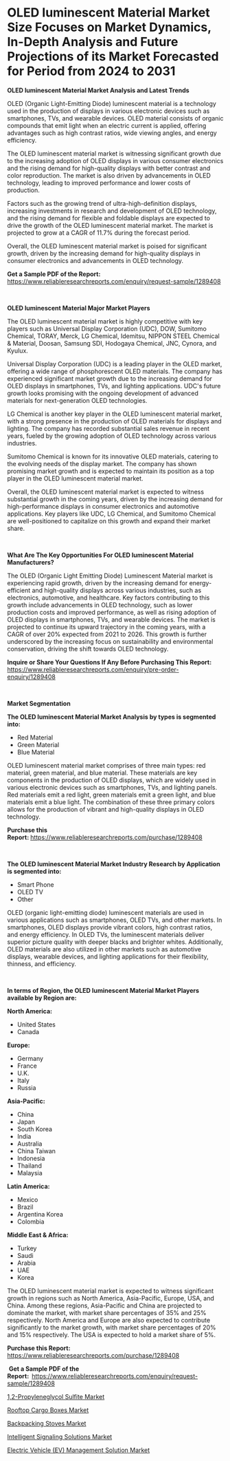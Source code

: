 <p><h1>OLED Iuminescent Material Market Size Focuses on Market Dynamics, In-Depth Analysis and Future Projections of its Market Forecasted for Period from 2024 to 2031</h1></p><p><strong>OLED Iuminescent Material Market Analysis and Latest Trends</strong></p>
<p><p>OLED (Organic Light-Emitting Diode) luminescent material is a technology used in the production of displays in various electronic devices such as smartphones, TVs, and wearable devices. OLED material consists of organic compounds that emit light when an electric current is applied, offering advantages such as high contrast ratios, wide viewing angles, and energy efficiency.</p><p>The OLED luminescent material market is witnessing significant growth due to the increasing adoption of OLED displays in various consumer electronics and the rising demand for high-quality displays with better contrast and color reproduction. The market is also driven by advancements in OLED technology, leading to improved performance and lower costs of production.</p><p>Factors such as the growing trend of ultra-high-definition displays, increasing investments in research and development of OLED technology, and the rising demand for flexible and foldable displays are expected to drive the growth of the OLED luminescent material market. The market is projected to grow at a CAGR of 11.7% during the forecast period.</p><p>Overall, the OLED luminescent material market is poised for significant growth, driven by the increasing demand for high-quality displays in consumer electronics and advancements in OLED technology.</p></p>
<p><strong>Get a Sample PDF of the Report:&nbsp;</strong> <a href="https://www.reliableresearchreports.com/enquiry/request-sample/1289408">https://www.reliableresearchreports.com/enquiry/request-sample/1289408</a></p>
<p>&nbsp;</p>
<p><strong>OLED Iuminescent Material Major Market Players</strong></p>
<p><p>The OLED luminescent material market is highly competitive with key players such as Universal Display Corporation (UDC), DOW, Sumitomo Chemical, TORAY, Merck, LG Chemical, Idemitsu, NIPPON STEEL Chemical & Material, Doosan, Samsung SDI, Hodogaya Chemical, JNC, Cynora, and Kyulux.</p><p>Universal Display Corporation (UDC) is a leading player in the OLED market, offering a wide range of phosphorescent OLED materials. The company has experienced significant market growth due to the increasing demand for OLED displays in smartphones, TVs, and lighting applications. UDC's future growth looks promising with the ongoing development of advanced materials for next-generation OLED technologies.</p><p>LG Chemical is another key player in the OLED luminescent material market, with a strong presence in the production of OLED materials for displays and lighting. The company has recorded substantial sales revenue in recent years, fueled by the growing adoption of OLED technology across various industries.</p><p>Sumitomo Chemical is known for its innovative OLED materials, catering to the evolving needs of the display market. The company has shown promising market growth and is expected to maintain its position as a top player in the OLED luminescent material market.</p><p>Overall, the OLED luminescent material market is expected to witness substantial growth in the coming years, driven by the increasing demand for high-performance displays in consumer electronics and automotive applications. Key players like UDC, LG Chemical, and Sumitomo Chemical are well-positioned to capitalize on this growth and expand their market share.</p></p>
<p>&nbsp;</p>
<p><strong>What Are The Key Opportunities For OLED Iuminescent Material Manufacturers?</strong></p>
<p><p>The OLED (Organic Light Emitting Diode) Luminescent Material market is experiencing rapid growth, driven by the increasing demand for energy-efficient and high-quality displays across various industries, such as electronics, automotive, and healthcare. Key factors contributing to this growth include advancements in OLED technology, such as lower production costs and improved performance, as well as rising adoption of OLED displays in smartphones, TVs, and wearable devices. The market is projected to continue its upward trajectory in the coming years, with a CAGR of over 20% expected from 2021 to 2026. This growth is further underscored by the increasing focus on sustainability and environmental conservation, driving the shift towards OLED technology.</p></p>
<p><strong>Inquire or Share Your Questions If Any Before Purchasing This Report:</strong> <a href="https://www.reliableresearchreports.com/enquiry/pre-order-enquiry/1289408">https://www.reliableresearchreports.com/enquiry/pre-order-enquiry/1289408</a></p>
<p>&nbsp;</p>
<p><strong>Market Segmentation</strong></p>
<p><strong>The OLED Iuminescent Material Market Analysis by types is segmented into:</strong></p>
<p><ul><li>Red Material</li><li>Green Material</li><li>Blue Material</li></ul></p>
<p><p>OLED luminescent material market comprises of three main types: red material, green material, and blue material. These materials are key components in the production of OLED displays, which are widely used in various electronic devices such as smartphones, TVs, and lighting panels. Red materials emit a red light, green materials emit a green light, and blue materials emit a blue light. The combination of these three primary colors allows for the production of vibrant and high-quality displays in OLED technology.</p></p>
<p><strong>Purchase this Report:&nbsp;</strong><a href="https://www.reliableresearchreports.com/purchase/1289408">https://www.reliableresearchreports.com/purchase/1289408</a></p>
<p>&nbsp;</p>
<p><strong>The OLED Iuminescent Material Market Industry Research by Application is segmented into:</strong></p>
<p><ul><li>Smart Phone</li><li>OLED TV</li><li>Other</li></ul></p>
<p><p>OLED (organic light-emitting diode) luminescent materials are used in various applications such as smartphones, OLED TVs, and other markets. In smartphones, OLED displays provide vibrant colors, high contrast ratios, and energy efficiency. In OLED TVs, the luminescent materials deliver superior picture quality with deeper blacks and brighter whites. Additionally, OLED materials are also utilized in other markets such as automotive displays, wearable devices, and lighting applications for their flexibility, thinness, and efficiency.</p></p>
<p>&nbsp;</p>
<p><strong>In terms of Region, the OLED Iuminescent Material Market Players available by Region are:</strong></p>
<p>
    <p> <strong> North America: </strong>
        <ul>
            <li>United States</li>
            <li>Canada</li>
        </ul>
        </p> 
    <p> <strong> Europe: </strong>
        <ul>
            <li>Germany</li>
            <li>France</li>
            <li>U.K.</li>
            <li>Italy</li>
            <li>Russia</li>
        </ul>
        </p> 
    <p> <strong> Asia-Pacific: </strong>
        <ul>
            <li>China</li>
            <li>Japan</li>
            <li>South Korea</li>
            <li>India</li>
            <li>Australia</li>
            <li>China Taiwan</li>
            <li>Indonesia</li>
            <li>Thailand</li>
            <li>Malaysia</li>
        </ul>
        </p> 
    <p> <strong> Latin America: </strong>
        <ul>
            <li>Mexico</li>
            <li>Brazil</li>
            <li>Argentina Korea</li>
            <li>Colombia</li>
        </ul>
        </p> 
    <p> <strong> Middle East & Africa: </strong>
        <ul>
            <li>Turkey</li>
            <li>Saudi</li>
            <li>Arabia</li>
            <li>UAE</li>
            <li>Korea</li>
        </ul>
    </p>
    </p>
<p><p>The OLED luminescent material market is expected to witness significant growth in regions such as North America, Asia-Pacific, Europe, USA, and China. Among these regions, Asia-Pacific and China are projected to dominate the market, with market share percentages of 35% and 25% respectively. North America and Europe are also expected to contribute significantly to the market growth, with market share percentages of 20% and 15% respectively. The USA is expected to hold a market share of 5%.</p></p>
<p><strong>Purchase this Report: </strong><a href="https://www.reliableresearchreports.com/purchase/1289408">https://www.reliableresearchreports.com/purchase/1289408</a></p>
<p>&nbsp;<strong>Get a Sample PDF of the Report:&nbsp;&nbsp;</strong><a href="https://www.reliableresearchreports.com/enquiry/request-sample/1289408">https://www.reliableresearchreports.com/enquiry/request-sample/1289408</a></p>
<p><strong></strong></p>
<p><p><a href="https://fuschia-pecorino-a6d.notion.site/1-2-Propyleneglycol-Sulfite-Market-Share-Market-New-Trends-Analysis-Report-By-Type-By-Application-3aea19846dad43ffb22cfe51145d3a58">1,2-Propyleneglycol Sulfite Market</a></p><p><a href="https://view.publitas.com/reportprime-1/rooftop-cargo-boxes-market-research-report-provides-critical-insights-that-can-help-shape-business-development-and-investment-strategies/">Rooftop Cargo Boxes Market</a></p><p><a href="https://view.publitas.com/reportprime-1/backpacking-stoves-market-offer-valuable-insights-into-market-size-market-share-market-trends-and-projections-spanning-from-2024-to-2031/">Backpacking Stoves Market</a></p><p><a href="https://skillful-vermicelli-b89.notion.site/Intelligent-Signaling-Solutions-Market-Size-Share-Trends-Analysis-Report-By-Material-By-Type-By-684ddc24ee534d1592a390b14b998639">Intelligent Signaling Solutions Market</a></p><p><a href="https://eight-handstand-8fb.notion.site/Electric-Vehicle-EV-Management-Solution-Market-Share-Market-New-Trends-Analysis-Report-By-Type--b7b0ff9e6e054228ab9bae6badcb7c28">Electric Vehicle (EV) Management Solution Market</a></p></p>